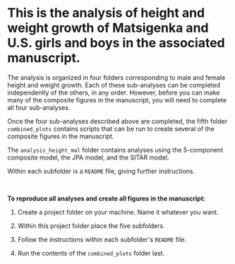 # This is the analysis of height and weight growth of Matsigenka and U.S. girls and boys in the associated manuscript.

The analysis is organized in four folders corresponding to male and female height and weight growth. Each of these sub-analyses can be completed independently of the others, in any order. However, before you can make many of the composite figures in the manuscript, you will need to complete all four sub-analyses.

Once the four sub-analyses described above are completed, the fifth folder ``combined_plots`` contains scripts that can be run to create several of the composite figures in the manuscript. 

The ``analysis_height_mal`` folder contains analyses using the 5-component composite model, the JPA model, and the SITAR model.

Within each subfolder is a ``README`` file, giving further instructions.

 <br/>
 
**To reproduce all analyses and create all figures in the manuscript:**

1. Create a project folder on your machine. Name it whatever you want.

2. Within this project folder place the five subfolders.

3. Follow the instructions within each subfolder's ``README`` file.

4. Run the contents of the ``combined_plots`` folder last.
